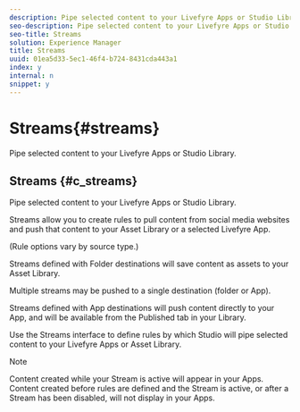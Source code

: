 ```yaml
---
description: Pipe selected content to your Livefyre Apps or Studio Library.
seo-description: Pipe selected content to your Livefyre Apps or Studio Library.
seo-title: Streams
solution: Experience Manager
title: Streams
uuid: 01ea5d33-5ec1-46f4-b724-8431cda443a1
index: y
internal: n
snippet: y
---
```


# Streams{#streams}

Pipe selected content to your Livefyre Apps or Studio Library.

## Streams {#c_streams}

Pipe selected content to your Livefyre Apps or Studio Library.

<!-- 

c_streams.dita

 -->

Streams allow you to create rules to pull content from social media websites and push that content to your Asset Library or a selected Livefyre App.

(Rule options vary by source type.)

Streams defined with Folder destinations will save content as assets to your Asset Library.

Multiple streams may be pushed to a single destination (folder or App).

Streams defined with App destinations will push content directly to your App, and will be available from the Published tab in your Library.

Use the Streams interface to define rules by which Studio will pipe selected content to your Livefyre Apps or Asset Library.

>[!NOTE]
>
>Content created while your Stream is active will appear in your Apps. Content created before rules are defined and the Stream is active, or after a Stream has been disabled, will not display in your Apps.

